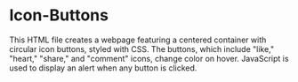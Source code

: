 # Icon-Buttons
This HTML file creates a webpage featuring a centered container with circular icon buttons, styled with CSS. The buttons, which include "like," "heart," "share," and "comment" icons, change color on hover. JavaScript is used to display an alert when any button is clicked.
